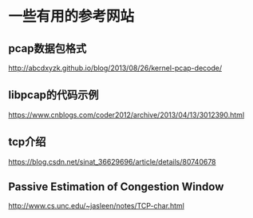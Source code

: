 # 一些有用的参考网站

## pcap数据包格式
http://abcdxyzk.github.io/blog/2013/08/26/kernel-pcap-decode/

## libpcap的代码示例
https://www.cnblogs.com/coder2012/archive/2013/04/13/3012390.html

## tcp介绍
https://blog.csdn.net/sinat_36629696/article/details/80740678

## Passive Estimation of Congestion Window
http://www.cs.unc.edu/~jasleen/notes/TCP-char.html
